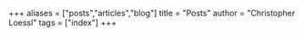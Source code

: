 +++
aliases = ["posts","articles","blog"]
title = "Posts"
author = "Christopher Loessl"
tags = ["index"]
+++
